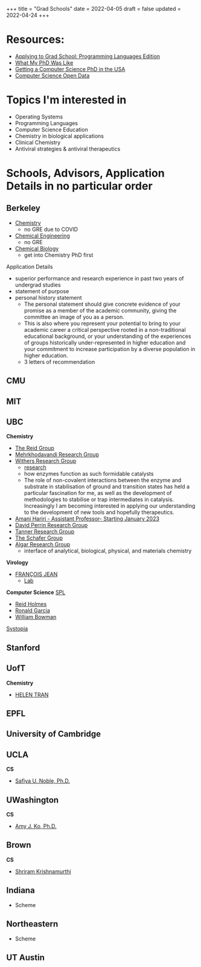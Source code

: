 +++
title = "Grad Schools"
date = 2022-04-05
draft = false
updated = 2022-04-24
+++

# Resources:
- [Applying to Grad School: Programming Languages Edition](https://koronkevi.ch/posts/applying-to-grad-school.html)
- [What My PhD Was Like](https://jxyzabc.blogspot.com/2016/02/my-phd-abridged.html)
- [Getting a Computer Science PhD in the USA](https://parentheticallyspeaking.org/articles/us-cs-phd-faq/)
- [Computer Science Open Data](https://jeffhuang.com/computer-science-open-data/)

# Topics I'm interested in
- Operating Systems
- Programming Languages
- Computer Science Education
- Chemistry in biological applications
- Clinical Chemistry
- Antiviral strategies & antiviral therapeutics

# Schools, Advisors, Application Details in no particular order

## Berkeley
  - [Chemistry](https://chemistry.berkeley.edu/chem-research)
    - no GRE due to COVID
  - [Chemical Engineering](https://chemistry.berkeley.edu/cbe-research)
    - no GRE
  - [Chemical Biology](https://chembio.berkeley.edu/)
    - get into Chemistry PhD first

Application Details
- superior performance and research experience in past two years of undergrad studies
- statement of purpose
- personal history statement
  - The personal statement should give concrete evidence of your promise as a member of the academic community, giving the committee an image of you as a person.
  - This is also where you represent your potential to bring to your academic career a critical perspective rooted in a non-traditional educational background, or your understanding of the experiences of groups historically under-represented in higher education and your commitment to increase participation by a diverse population in higher education.
  - 3 letters of recommendation

## CMU

## MIT

## UBC
**Chemistry**   
- [The Reid Group](https://chem-reid-2020.sites.olt.ubc.ca/publications/)
- [Mehrkhodavandi Research Group](https://mehr.chem.ubc.ca/)
- [Withers Research Group](https://withers.chem.ubc.ca/s-withers/)
  - [research](https://withers.chem.ubc.ca/research/)
  - how enzymes function as such formidable catalysts
  - The role of non-covalent interactions between the enzyme and substrate in stabilisation of ground and transition states has held a particular fascination for me, as well as the development of methodologies to stabilise or trap intermediates in catalysis. Increasingly I am becoming interested in applying our understanding to the development of new tools and hopefully therapeutics.
- [Amani Hariri - Assistant Professor- Starting January 2023](https://www.chem.ubc.ca/amani-hariri)
- [David Perrin Research Group](https://perrin.chem.ubc.ca/?login)
- [Tanner Research Group](https://tanner.chem.ubc.ca/)
- [The Schafer Group](https://schafer.chem.ubc.ca/home-page/)
- [Algar Research Group](https://groups.chem.ubc.ca/algar/)
  - interface of analytical, biological, physical, and materials chemistry

**Virology**
- [FRANÇOIS JEAN](https://www.microbiology.ubc.ca/research/labs/jean/pi)
  - [Lab](https://www.microbiology.ubc.ca/research/labs/jean)

**Computer Science**
[SPL](https://spl.cs.ubc.ca/index.html)
- [Reid Holmes](https://www.cs.ubc.ca/~rtholmes/publications.html)
- [Ronald Garcia](https://www.cs.ubc.ca/~rxg/#pubs) 
- [William Bowman](https://www.williamjbowman.com/papers/index.html) 

[Systopia](https://systopia.cs.ubc.ca/)

## Stanford
 
## UofT
**Chemistry**
- [HELEN TRAN](https://helen-t.com/)

## EPFL

## University of Cambridge
 
## UCLA
**CS**
- [Safiya U. Noble, Ph.D.](https://safiyaunoble.com/)

## UWashington
**CS**
  - [Amy J. Ko, Ph.D.](https://faculty.washington.edu/ajko/essays)

## Brown
**CS**
- [Shriram Krishnamurthi](https://cs.brown.edu/~sk/)
  
## Indiana
- Scheme

## Northeastern
- Scheme

##  UT Austin
